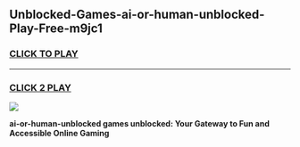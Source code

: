 
## Unblocked-Games-ai-or-human-unblocked-Play-Free-m9jc1
<h3>
<a href="https://premium76.site?title=ai-or-human-unblocked&ref=23A">CLICK TO PLAY</a></h3>
<hr>

<h3>
<a href="https://premium76.site?title=ai-or-human-unblocked&ref=23A">CLICK 2 PLAY</a>
  
</h3>

<a href="https://premium76.site?title=ai-or-human-unblocked&ref=23A"><img src="https://clearcache.store/games.png"></a>


**ai-or-human-unblocked games unblocked: Your Gateway to Fun and Accessible Online Gaming**
